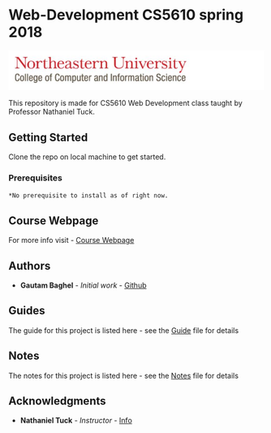 # Web-Development CS5610 spring 2018

![Northeastern](https://github.com/gautambaghel/Web-Development/blob/master/img/neu.JPG "Managing Software Development")

This repository is made for CS5610 Web Development class taught by Professor Nathaniel Tuck.

## Getting Started

Clone the repo on local machine to get started.

### Prerequisites

```
*No prerequisite to install as of right now.
```

## Course Webpage

For more info visit - [Course Webpage](http://www.ccs.neu.edu/home/ntuck/courses/2018/01/cs4550/)

## Authors

* **Gautam Baghel** - *Initial work* - [Github](https://github.com/gautambaghel)

## Guides

The guide for this project is listed here - see the [Guide](http://www.ccs.neu.edu/home/ntuck/courses/2018/01/cs4550/guides/) file for details

## Notes

The notes for this project is listed here - see the [Notes](http://www.ccs.neu.edu/home/ntuck/courses/2018/01/cs4550/notes/) file for details

## Acknowledgments

* **Nathaniel Tuck** - *Instructor* - [Info](https://www.ccis.northeastern.edu/people/michael-weintraub/)